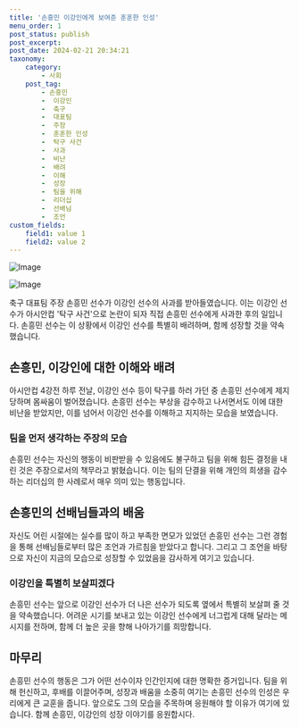 ```yaml
---
title: '손흥민 이강인에게 보여준 훈훈한 인성'
menu_order: 1
post_status: publish
post_excerpt: 
post_date: 2024-02-21 20:34:21
taxonomy:
    category:
        - 사회
    post_tag:
        - 손흥민
        -  이강인
        -  축구
        -  대표팀
        -  주장
        -  훈훈한 인성
        -  탁구 사건
        -  사과
        -  비난
        -  배려
        -  이해
        -  성장
        -  팀을 위해
        -  리더십
        -  선배님
        -  조언
custom_fields:
    field1: value 1
    field2: value 2
---
```


![Image](https://imgnews.pstatic.net/image/437/2024/02/21/0000380552_001_20240221092801505.jpg?type=w647)

![Image](https://imgnews.pstatic.net/image/437/2024/02/21/0000380552_002_20240221092801554.jpg?type=w647)

축구 대표팀 주장 손흥민 선수가 이강인 선수의 사과를 받아들였습니다. 이는 이강인 선수가 아시안컵 '탁구 사건'으로 논란이 되자 직접 손흥민 선수에게 사과한 후의 일입니다. 손흥민 선수는 이 상황에서 이강인 선수를 특별히 배려하며, 함께 성장할 것을 약속했습니다.
## 손흥민, 이강인에 대한 이해와 배려
아시안컵 4강전 하루 전날, 이강인 선수 등이 탁구를 하러 가던 중 손흥민 선수에게 제지당하며 몸싸움이 벌어졌습니다. 손흥민 선수는 부상을 감수하고 나서면서도 이에 대한 비난을 받았지만, 이를 넘어서 이강인 선수를 이해하고 지지하는 모습을 보였습니다.
### 팀을 먼저 생각하는 주장의 모습
손흥민 선수는 자신의 행동이 비판받을 수 있음에도 불구하고 팀을 위해 힘든 결정을 내린 것은 주장으로서의 책무라고 밝혔습니다. 이는 팀의 단결을 위해 개인의 희생을 감수하는 리더십의 한 사례로서 매우 의미 있는 행동입니다.
## 손흥민의 선배님들과의 배움
자신도 어린 시절에는 실수를 많이 하고 부족한 면모가 있었던 손흥민 선수는 그런 경험을 통해 선배님들로부터 많은 조언과 가르침을 받았다고 합니다. 그리고 그 조언을 바탕으로 자신이 지금의 모습으로 성장할 수 있었음을 감사하게 여기고 있습니다.
### 이강인을 특별히 보살피겠다
손흥민 선수는 앞으로 이강인 선수가 더 나은 선수가 되도록 옆에서 특별히 보살펴 줄 것을 약속했습니다. 어려운 시기를 보내고 있는 이강인 선수에게 너그럽게 대해 달라는 메시지를 전하며, 함께 더 높은 곳을 향해 나아가기를 희망합니다.
## 마무리
손흥민 선수의 행동은 그가 어떤 선수이자 인간인지에 대한 명확한 증거입니다. 팀을 위해 헌신하고, 후배를 이끌어주며, 성장과 배움을 소중히 여기는 손흥민 선수의 인성은 우리에게 큰 교훈을 줍니다. 앞으로도 그의 모습을 주목하며 응원해야 할 이유가 여기에 있습니다. 함께 손흥민, 이강인의 성장 이야기를 응원합시다.
